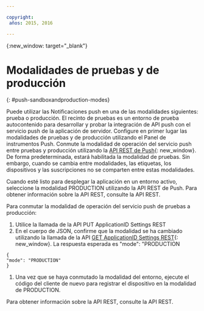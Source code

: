 ```yaml
---

copyright:
 años: 2015, 2016

---
```


{:new_window: target="_blank"}
# Modalidades de pruebas y de producción

{: #push-sandboxandproduction-modes}

Puede utilizar las Notificaciones push en una de las modalidades siguientes: prueba o
                producción. El recinto de pruebas es un entorno de prueba autocontenido para desarrollar y probar la integración de API push
                con el servicio push de la aplicación de servidor. Configure en primer lugar las modalidades de pruebas y de producción utilizando el Panel de instrumentos Push. Conmute la modalidad de operación del servicio push entre pruebas y producción utilizando la [API REST de Push](https://mobile.{DomainName}/imfpushrestapidocs/){: new_window}. De forma predeterminada,
                estará habilitada la modalidad de pruebas. Sin embargo, cuando se cambia entre modalidades, las etiquetas, los dispositivos y las suscripciones no se comparten entre estas modalidades.


Cuando esté listo para desplegar la aplicación en un entorno activo, seleccione la modalidad PRODUCTION utilizando la API REST de Push. Para obtener información sobre la API REST, consulte la API REST.

Para conmutar la modalidad de operación del servicio push de pruebas a producción:

1. Utilice la llamada de la API PUT ApplicationID Settings REST
2. En el cuerpo de JSON, confirme que la modalidad se ha cambiado utilizando la llamada de la API [GET ApplicationID Settings REST](https://mobile.{DomainName}/imfpushrestapidocs/){: new_window}. La respuesta esperada es "mode": "PRODUCTION

 ```
 {
 "mode": "PRODUCTION"
 }
 ```
1. Una vez que se haya conmutado la modalidad del entorno, ejecute el código del cliente de nuevo para registrar el dispositivo en la modalidad de PRODUCTION.

Para obtener información sobre la API REST, consulte la API REST.
